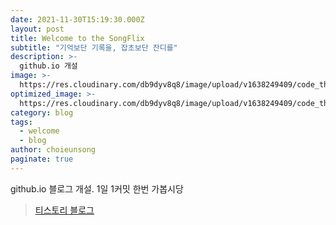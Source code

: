 ```yaml
---
date: 2021-11-30T15:19:30.000Z
layout: post
title: Welcome to the SongFlix
subtitle: "기억보단 기록을, 잡초보단 잔디를"
description: >-
  github.io 개설
image: >-
  https://res.cloudinary.com/db9dyv8q8/image/upload/v1638249409/code_the_dream_fpjpx7.jpg
optimized_image: >-
  https://res.cloudinary.com/db9dyv8q8/image/upload/v1638249409/code_the_dream_fpjpx7.jpg
category: blog
tags:
  - welcome
  - blog
author: choieunsong
paginate: true
---
```


github.io 블로그 개설. 1일 1커밋 한번 가봅시당

> [티스토리 블로그](https://alcohlli.tistory.com/)
